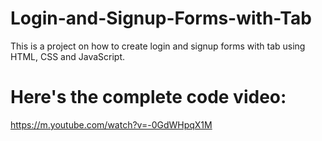 # Login-and-Signup-Forms-with-Tab
This is a project on how to create login and signup forms with tab using HTML, CSS and JavaScript.

# Here's the complete code video:
https://m.youtube.com/watch?v=-0GdWHpqX1M
